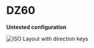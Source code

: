 # DZ60

**Untested configuration**

![ISO Layout with direction keys](https://i.imgur.com/I0WqeiT.png)

